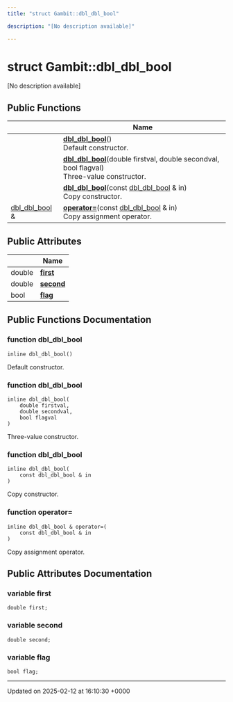 ```yaml
---
title: "struct Gambit::dbl_dbl_bool"

description: "[No description available]"

---
```


# struct Gambit::dbl_dbl_bool



[No description available]

## Public Functions

|                | Name           |
| -------------- | -------------- |
| | **[dbl_dbl_bool](/documentation/code/classes/structgambit_1_1dbl__dbl__bool/#function-dbl-dbl-bool)**()<br>Default constructor.  |
| | **[dbl_dbl_bool](/documentation/code/classes/structgambit_1_1dbl__dbl__bool/#function-dbl-dbl-bool)**(double firstval, double secondval, bool flagval)<br>Three-value constructor.  |
| | **[dbl_dbl_bool](/documentation/code/classes/structgambit_1_1dbl__dbl__bool/#function-dbl-dbl-bool)**(const [dbl_dbl_bool](/documentation/code/classes/structgambit_1_1dbl__dbl__bool/) & in)<br>Copy constructor.  |
| [dbl_dbl_bool](/documentation/code/classes/structgambit_1_1dbl__dbl__bool/) & | **[operator=](/documentation/code/classes/structgambit_1_1dbl__dbl__bool/#function-operator)**(const [dbl_dbl_bool](/documentation/code/classes/structgambit_1_1dbl__dbl__bool/) & in)<br>Copy assignment operator.  |

## Public Attributes

|                | Name           |
| -------------- | -------------- |
| double | **[first](/documentation/code/classes/structgambit_1_1dbl__dbl__bool/#variable-first)**  |
| double | **[second](/documentation/code/classes/structgambit_1_1dbl__dbl__bool/#variable-second)**  |
| bool | **[flag](/documentation/code/classes/structgambit_1_1dbl__dbl__bool/#variable-flag)**  |

## Public Functions Documentation

### function dbl_dbl_bool

```
inline dbl_dbl_bool()
```

Default constructor. 

### function dbl_dbl_bool

```
inline dbl_dbl_bool(
    double firstval,
    double secondval,
    bool flagval
)
```

Three-value constructor. 

### function dbl_dbl_bool

```
inline dbl_dbl_bool(
    const dbl_dbl_bool & in
)
```

Copy constructor. 

### function operator=

```
inline dbl_dbl_bool & operator=(
    const dbl_dbl_bool & in
)
```

Copy assignment operator. 

## Public Attributes Documentation

### variable first

```
double first;
```


### variable second

```
double second;
```


### variable flag

```
bool flag;
```


-------------------------------

Updated on 2025-02-12 at 16:10:30 +0000
